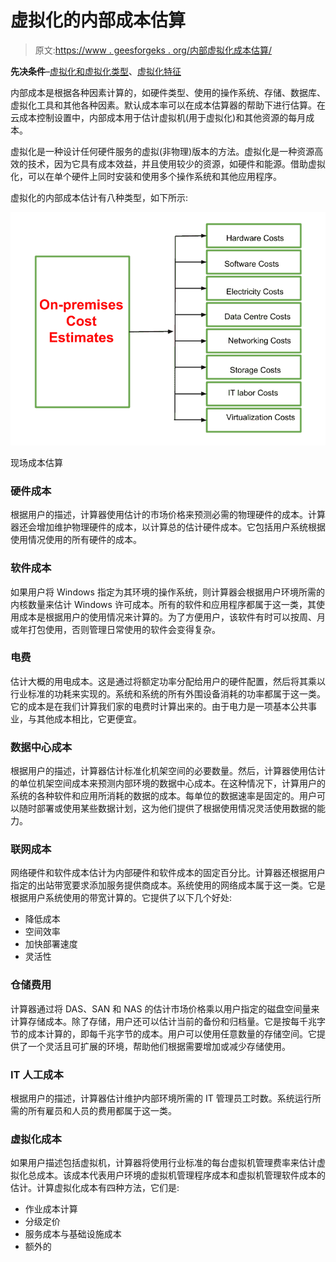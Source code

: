 # 虚拟化的内部成本估算

> 原文:[https://www . geesforgeks . org/内部虚拟化成本估算/](https://www.geeksforgeeks.org/on-premises-cost-estimates-of-virtualization/)

**先决条件**–[虚拟化和虚拟化类型](https://www.geeksforgeeks.org/virtualization-cloud-computing-types/)、[虚拟化特征](https://www.geeksforgeeks.org/cloud-computing-characteristics-of-virtualization/)

内部成本是根据各种因素计算的，如硬件类型、使用的操作系统、存储、数据库、虚拟化工具和其他各种因素。默认成本率可以在成本估算器的帮助下进行估算。在云成本控制设置中，内部成本用于估计虚拟机(用于虚拟化)和其他资源的每月成本。

虚拟化是一种设计任何硬件服务的虚拟(非物理)版本的方法。虚拟化是一种资源高效的技术，因为它具有成本效益，并且使用较少的资源，如硬件和能源。借助虚拟化，可以在单个硬件上同时安装和使用多个操作系统和其他应用程序。

虚拟化的内部成本估计有八种类型，如下所示:

![ On-premises Cost Estimates ](img/e7f5a2bc5a6f09c4320bf5471e73dabd.png)

现场成本估算

### **硬件成本**

根据用户的描述，计算器使用估计的市场价格来预测必需的物理硬件的成本。计算器还会增加维护物理硬件的成本，以计算总的估计硬件成本。它包括用户系统根据使用情况使用的所有硬件的成本。

### **软件成本**

如果用户将 Windows 指定为其环境的操作系统，则计算器会根据用户环境所需的内核数量来估计 Windows 许可成本。所有的软件和应用程序都属于这一类，其使用成本是根据用户的使用情况来计算的。为了方便用户，该软件有时可以按周、月或年打包使用，否则管理日常使用的软件会变得复杂。

### **电费**

估计大概的用电成本。这是通过将额定功率分配给用户的硬件配置，然后将其乘以行业标准的功耗来实现的。系统和系统的所有外围设备消耗的功率都属于这一类。它的成本是在我们计算我们家的电费时计算出来的。由于电力是一项基本公共事业，与其他成本相比，它更便宜。

### **数据中心成本**

根据用户的描述，计算器估计标准化机架空间的必要数量。然后，计算器使用估计的单位机架空间成本来预测内部环境的数据中心成本。在这种情况下，计算用户的系统的各种软件和应用所消耗的数据的成本。每单位的数据速率是固定的。用户可以随时部署或使用某些数据计划，这为他们提供了根据使用情况灵活使用数据的能力。

### **联网成本**

网络硬件和软件成本估计为内部硬件和软件成本的固定百分比。计算器还根据用户指定的出站带宽要求添加服务提供商成本。系统使用的网络成本属于这一类。它是根据用户系统使用的带宽计算的。它提供了以下几个好处:

*   降低成本
*   空间效率
*   加快部署速度
*   灵活性

### **仓储费用**

计算器通过将 DAS、SAN 和 NAS 的估计市场价格乘以用户指定的磁盘空间量来计算存储成本。除了存储，用户还可以估计当前的备份和归档量。它是按每千兆字节的成本计算的，即每千兆字节的成本。用户可以使用任意数量的存储空间。它提供了一个灵活且可扩展的环境，帮助他们根据需要增加或减少存储使用。

### **IT 人工成本**

根据用户的描述，计算器估计维护内部环境所需的 IT 管理员工时数。系统运行所需的所有雇员和人员的费用都属于这一类。

### **虚拟化成本**

如果用户描述包括虚拟机，计算器将使用行业标准的每台虚拟机管理费率来估计虚拟化总成本。该成本代表用户环境的虚拟机管理程序成本和虚拟机管理软件成本的估计。计算虚拟化成本有四种方法，它们是:

*   作业成本计算
*   分级定价
*   服务成本与基础设施成本
*   额外的